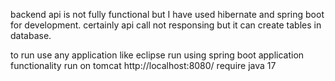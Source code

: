 backend api is not fully functional but I have used hibernate and spring boot for development. certainly api call not responsing but it can create tables in database.

to run use any application like eclipse
run using spring boot application
 functionality run on tomcat http://localhost:8080/
 require java 17
